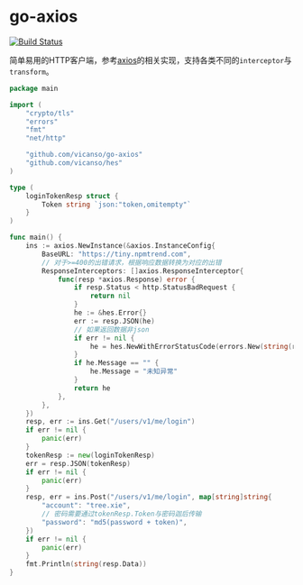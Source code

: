 # go-axios

[![Build Status](https://img.shields.io/travis/vicanso/go-axios.svg?label=linux+build)](https://travis-ci.org/vicanso/go-axios)

简单易用的HTTP客户端，参考[axios](https://github.com/axios/axios)的相关实现，支持各类不同的`interceptor`与`transform`。

```go
package main

import (
	"crypto/tls"
	"errors"
	"fmt"
	"net/http"

	"github.com/vicanso/go-axios"
	"github.com/vicanso/hes"
)

type (
	loginTokenResp struct {
		Token string `json:"token,omitempty"`
	}
)

func main() {
	ins := axios.NewInstance(&axios.InstanceConfig{
		BaseURL: "https://tiny.npmtrend.com",
		// 对于>=400的出错请求，根据响应数据转换为对应的出错
		ResponseInterceptors: []axios.ResponseInterceptor{
			func(resp *axios.Response) error {
				if resp.Status < http.StatusBadRequest {
					return nil
				}
				he := &hes.Error{}
				err := resp.JSON(he)
				// 如果返回数据非json
				if err != nil {
					he = hes.NewWithErrorStatusCode(errors.New(string(resp.Data)), resp.Status)
				}
				if he.Message == "" {
					he.Message = "未知异常"
				}
				return he
			},
		},
	})
	resp, err := ins.Get("/users/v1/me/login")
	if err != nil {
		panic(err)
	}
	tokenResp := new(loginTokenResp)
	err = resp.JSON(tokenResp)
	if err != nil {
		panic(err)
	}
	resp, err = ins.Post("/users/v1/me/login", map[string]string{
		"account": "tree.xie",
		// 密码需要通过tokenResp.Token与密码迦后传输
		"password": "md5(password + token)",
	})
	if err != nil {
		panic(err)
	}
	fmt.Println(string(resp.Data))
}
```
